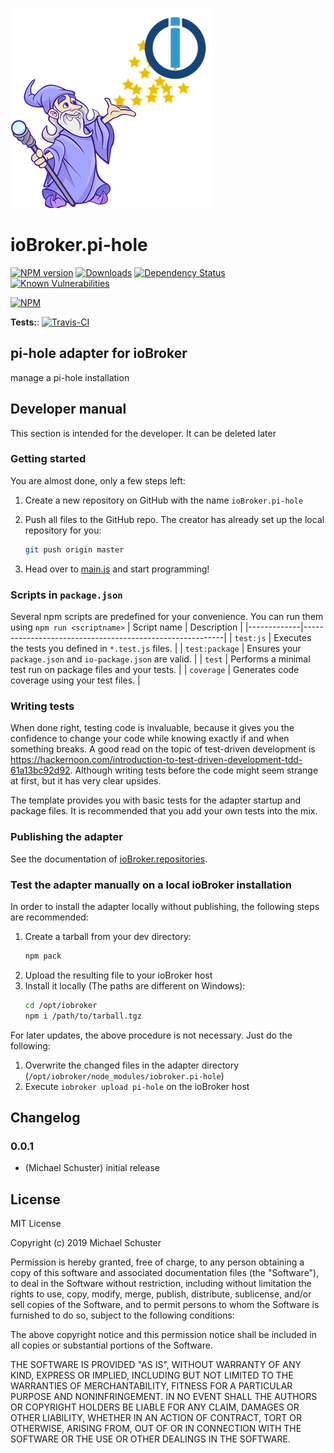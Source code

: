 ![Logo](admin/pi-hole.png)
# ioBroker.pi-hole

[![NPM version](http://img.shields.io/npm/v/iobroker.pi-hole.svg)](https://www.npmjs.com/package/iobroker.pi-hole)
[![Downloads](https://img.shields.io/npm/dm/iobroker.pi-hole.svg)](https://www.npmjs.com/package/iobroker.pi-hole)
[![Dependency Status](https://img.shields.io/david/unltdnetworx/iobroker.pi-hole.svg)](https://david-dm.org/unltdnetworx/iobroker.pi-hole)
[![Known Vulnerabilities](https://snyk.io/test/github/unltdnetworx/ioBroker.pi-hole/badge.svg)](https://snyk.io/test/github/unltdnetworx/ioBroker.pi-hole)

[![NPM](https://nodei.co/npm/iobroker.pi-hole.png?downloads=true)](https://nodei.co/npm/iobroker.pi-hole/)

**Tests:**: [![Travis-CI](http://img.shields.io/travis/unltdnetworx/ioBroker.pi-hole/master.svg)](https://travis-ci.org/unltdnetworx/ioBroker.pi-hole)

## pi-hole adapter for ioBroker

manage a pi-hole installation

## Developer manual
This section is intended for the developer. It can be deleted later

### Getting started

You are almost done, only a few steps left:
1. Create a new repository on GitHub with the name `ioBroker.pi-hole`

1. Push all files to the GitHub repo. The creator has already set up the local repository for you:  
	```bash
	git push origin master
	```
1. Head over to [main.js](main.js) and start programming!

### Scripts in `package.json`
Several npm scripts are predefined for your convenience. You can run them using `npm run <scriptname>`
| Script name | Description                                              |
|-------------|----------------------------------------------------------|
| `test:js`   | Executes the tests you defined in `*.test.js` files.     |
| `test:package`    | Ensures your `package.json` and `io-package.json` are valid. |
| `test` | Performs a minimal test run on package files and your tests. |
| `coverage` | Generates code coverage using your test files. |

### Writing tests
When done right, testing code is invaluable, because it gives you the 
confidence to change your code while knowing exactly if and when 
something breaks. A good read on the topic of test-driven development 
is https://hackernoon.com/introduction-to-test-driven-development-tdd-61a13bc92d92. 
Although writing tests before the code might seem strange at first, but it has very 
clear upsides.

The template provides you with basic tests for the adapter startup and package files.
It is recommended that you add your own tests into the mix.

### Publishing the adapter
See the documentation of [ioBroker.repositories](https://github.com/ioBroker/ioBroker.repositories#requirements-for-adapter-to-get-added-to-the-latest-repository).

### Test the adapter manually on a local ioBroker installation
In order to install the adapter locally without publishing, the following steps are recommended:
1. Create a tarball from your dev directory:  
	```bash
	npm pack
	```
1. Upload the resulting file to your ioBroker host
1. Install it locally (The paths are different on Windows):
	```bash
	cd /opt/iobroker
	npm i /path/to/tarball.tgz
	```

For later updates, the above procedure is not necessary. Just do the following:
1. Overwrite the changed files in the adapter directory (`/opt/iobroker/node_modules/iobroker.pi-hole`)
1. Execute `iobroker upload pi-hole` on the ioBroker host

## Changelog

### 0.0.1
* (Michael Schuster) initial release

## License
MIT License

Copyright (c) 2019 Michael Schuster

Permission is hereby granted, free of charge, to any person obtaining a copy
of this software and associated documentation files (the "Software"), to deal
in the Software without restriction, including without limitation the rights
to use, copy, modify, merge, publish, distribute, sublicense, and/or sell
copies of the Software, and to permit persons to whom the Software is
furnished to do so, subject to the following conditions:

The above copyright notice and this permission notice shall be included in all
copies or substantial portions of the Software.

THE SOFTWARE IS PROVIDED "AS IS", WITHOUT WARRANTY OF ANY KIND, EXPRESS OR
IMPLIED, INCLUDING BUT NOT LIMITED TO THE WARRANTIES OF MERCHANTABILITY,
FITNESS FOR A PARTICULAR PURPOSE AND NONINFRINGEMENT. IN NO EVENT SHALL THE
AUTHORS OR COPYRIGHT HOLDERS BE LIABLE FOR ANY CLAIM, DAMAGES OR OTHER
LIABILITY, WHETHER IN AN ACTION OF CONTRACT, TORT OR OTHERWISE, ARISING FROM,
OUT OF OR IN CONNECTION WITH THE SOFTWARE OR THE USE OR OTHER DEALINGS IN THE
SOFTWARE.